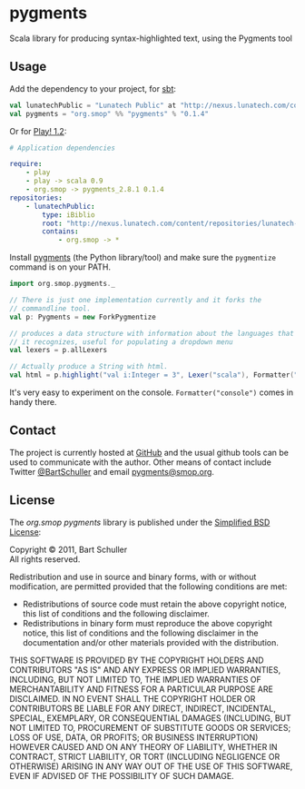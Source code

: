 # pygments

Scala library for producing syntax-highlighted text, using the Pygments tool

## Usage

Add the dependency to your project, for [sbt](http://code.google.com/p/simple-build-tool/):

```scala
val lunatechPublic = "Lunatech Public" at "http://nexus.lunatech.com/content/repositories/lunatech-public/"
val pygments = "org.smop" %% "pygments" % "0.1.4"
```

Or for [Play! 1.2](http://www.playframework.org/):

```yaml
# Application dependencies

require:
    - play
    - play -> scala 0.9
    - org.smop -> pygments_2.8.1 0.1.4
repositories:
    - lunatechPublic:
        type: iBiblio
        root: "http://nexus.lunatech.com/content/repositories/lunatech-public/"
        contains:
            - org.smop -> *
```

Install [pygments](http://pygments.org/) (the Python library/tool) and make sure the `pygmentize` command is on your PATH.

```scala
import org.smop.pygments._

// There is just one implementation currently and it forks the
// commandline tool.
val p: Pygments = new ForkPygmentize

// produces a data structure with information about the languages that
// it recognizes, useful for populating a dropdown menu
val lexers = p.allLexers

// Actually produce a String with html.
val html = p.highlight("val i:Integer = 3", Lexer("scala"), Formatter("html"))
```

It's very easy to experiment on the console. `Formatter("console")` comes in handy there.

## Contact

The project is currently hosted at [GitHub](https://github.com/bartschuller/pygments) and the usual github tools can be used to communicate with the author. Other means of contact include Twitter [@BartSchuller](http://twitter.com/BartSchuller) and email [pygments@smop.org](mailto:pygments@smop.org).

## License

The *org.smop pygments* library is published under the [Simplified BSD License](http://www.opensource.org/licenses/bsd-license):

Copyright © 2011, Bart Schuller  
All rights reserved.

Redistribution and use in source and binary forms, with or without modification, are permitted provided that the following conditions are met:

  * Redistributions of source code must retain the above copyright notice, this list of conditions and the following disclaimer.
  * Redistributions in binary form must reproduce the above copyright notice, this list of conditions and the following disclaimer in the documentation and/or other materials provided with the distribution.

THIS SOFTWARE IS PROVIDED BY THE COPYRIGHT HOLDERS AND CONTRIBUTORS "AS IS" AND ANY EXPRESS OR IMPLIED WARRANTIES, INCLUDING, BUT NOT LIMITED TO, THE IMPLIED WARRANTIES OF MERCHANTABILITY AND FITNESS FOR A PARTICULAR PURPOSE ARE DISCLAIMED. IN NO EVENT SHALL THE COPYRIGHT HOLDER OR CONTRIBUTORS BE LIABLE FOR ANY DIRECT, INDIRECT, INCIDENTAL, SPECIAL, EXEMPLARY, OR CONSEQUENTIAL DAMAGES (INCLUDING, BUT NOT LIMITED TO, PROCUREMENT OF SUBSTITUTE GOODS OR SERVICES; LOSS OF USE, DATA, OR PROFITS; OR BUSINESS INTERRUPTION) HOWEVER CAUSED AND ON ANY THEORY OF LIABILITY, WHETHER IN CONTRACT, STRICT LIABILITY, OR TORT (INCLUDING NEGLIGENCE OR OTHERWISE) ARISING IN ANY WAY OUT OF THE USE OF THIS SOFTWARE, EVEN IF ADVISED OF THE POSSIBILITY OF SUCH DAMAGE.
